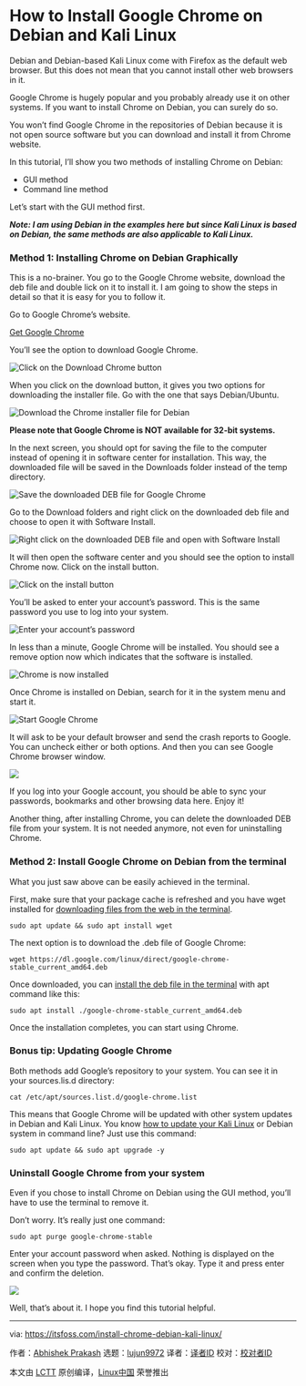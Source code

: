 [#]: subject: "How to Install Google Chrome on Debian and Kali Linux"
[#]: via: "https://itsfoss.com/install-chrome-debian-kali-linux/"
[#]: author: "Abhishek Prakash https://itsfoss.com/author/abhishek/"
[#]: collector: "lujun9972"
[#]: translator: " "
[#]: reviewer: " "
[#]: publisher: " "
[#]: url: " "

How to Install Google Chrome on Debian and Kali Linux
======

Debian and Debian-based Kali Linux come with Firefox as the default web browser. But this does not mean that you cannot install other web browsers in it.

Google Chrome is hugely popular and you probably already use it on other systems. If you want to install Chrome on Debian, you can surely do so.

You won’t find Google Chrome in the repositories of Debian because it is not open source software but you can download and install it from Chrome website.

In this tutorial, I’ll show you two methods of installing Chrome on Debian:

  * GUI method
  * Command line method



Let’s start with the GUI method first.

_**Note: I am using Debian in the examples here but since Kali Linux is based on Debian, the same methods are also applicable to Kali Linux.**_

### Method 1: Installing Chrome on Debian Graphically

This is a no-brainer. You go to the Google Chrome website, download the deb file and double lick on it to install it. I am going to show the steps in detail so that it is easy for you to follow it.

Go to Google Chrome’s website.

[Get Google Chrome][1]

You’ll see the option to download Google Chrome.

![Click on the Download Chrome button][2]

When you click on the download button, it gives you two options for downloading the installer file. Go with the one that says Debian/Ubuntu.

![Download the Chrome installer file for Debian][3]

**Please note that Google Chrome is NOT available for 32-bit systems.**

In the next screen, you should opt for saving the file to the computer instead of opening it in software center for installation. This way, the downloaded file will be saved in the Downloads folder instead of the temp directory.

![Save the downloaded DEB file for Google Chrome][4]

Go to the Download folders and right click on the downloaded deb file and choose to open it with Software Install.

![Right click on the downloaded DEB file and open with Software Install][5]

It will then open the software center and you should see the option to install Chrome now. Click on the install button.

![Click on the install button][6]

You’ll be asked to enter your account’s password. This is the same password you use to log into your system.

![Enter your account’s password][7]

In less than a minute, Google Chrome will be installed. You should see a remove option now which indicates that the software is installed.

![Chrome is now installed][8]

Once Chrome is installed on Debian, search for it in the system menu and start it.

![Start Google Chrome][9]

It will ask to be your default browser and send the crash reports to Google. You can uncheck either or both options. And then you can see Google Chrome browser window.

![][10]

If you log into your Google account, you should be able to sync your passwords, bookmarks and other browsing data here. Enjoy it!

Another thing, after installing Chrome, you can delete the downloaded DEB file from your system. It is not needed anymore, not even for uninstalling Chrome.

### Method 2: Install Google Chrome on Debian from the terminal

What you just saw above can be easily achieved in the terminal.

First, make sure that your package cache is refreshed and you have wget installed for [downloading files from the web in the terminal][11].

```
sudo apt update && sudo apt install wget
```

The next option is to download the .deb file of Google Chrome:

```
wget https://dl.google.com/linux/direct/google-chrome-stable_current_amd64.deb
```

Once downloaded, you can [install the deb file in the terminal][12] with apt command like this:

```
sudo apt install ./google-chrome-stable_current_amd64.deb
```

Once the installation completes, you can start using Chrome.

### Bonus tip: Updating Google Chrome

Both methods add Google’s repository to your system. You can see it in your sources.lis.d directory:

```
cat /etc/apt/sources.list.d/google-chrome.list
```

This means that Google Chrome will be updated with other system updates in Debian and Kali Linux. You know [how to update your Kali Linux][13] or Debian system in command line? Just use this command:

```
sudo apt update && sudo apt upgrade -y
```

### Uninstall Google Chrome from your system

Even if you chose to install Chrome on Debian using the GUI method, you’ll have to use the terminal to remove it.

Don’t worry. It’s really just one command:

```
sudo apt purge google-chrome-stable
```

Enter your account password when asked. Nothing is displayed on the screen when you type the password. That’s okay. Type it and press enter and confirm the deletion.

![][14]

Well, that’s about it. I hope you find this tutorial helpful.

--------------------------------------------------------------------------------

via: https://itsfoss.com/install-chrome-debian-kali-linux/

作者：[Abhishek Prakash][a]
选题：[lujun9972][b]
译者：[译者ID](https://github.com/译者ID)
校对：[校对者ID](https://github.com/校对者ID)

本文由 [LCTT](https://github.com/LCTT/TranslateProject) 原创编译，[Linux中国](https://linux.cn/) 荣誉推出

[a]: https://itsfoss.com/author/abhishek/
[b]: https://github.com/lujun9972
[1]: https://www.google.com/chrome/
[2]: https://i2.wp.com/itsfoss.com/wp-content/uploads/2021/09/download-chrome-on-debian.webp?resize=800%2C344&ssl=1
[3]: https://i0.wp.com/itsfoss.com/wp-content/uploads/2021/09/downloading-google-chrome.webp?resize=800%2C512&ssl=1
[4]: https://i2.wp.com/itsfoss.com/wp-content/uploads/2021/09/save-downloaded-chrome-installer-file-debian.webp?resize=800%2C430&ssl=1
[5]: https://i0.wp.com/itsfoss.com/wp-content/uploads/2021/09/open-deb-file-with-software-install.webp?resize=800%2C419&ssl=1
[6]: https://i2.wp.com/itsfoss.com/wp-content/uploads/2021/09/installing-chrome-debian.webp?resize=800%2C408&ssl=1
[7]: https://i2.wp.com/itsfoss.com/wp-content/uploads/2021/09/enter-account-password-while-installing-deb-file.webp?resize=800%2C420&ssl=1
[8]: https://i1.wp.com/itsfoss.com/wp-content/uploads/2021/09/chrome-installed-debian.webp?resize=800%2C384&ssl=1
[9]: https://i0.wp.com/itsfoss.com/wp-content/uploads/2021/09/start-chrome-debian.webp?resize=800%2C276&ssl=1
[10]: https://i1.wp.com/itsfoss.com/wp-content/uploads/2021/09/Chrom-in-Debian.webp?resize=800%2C450&ssl=1
[11]: https://itsfoss.com/download-files-from-linux-terminal/
[12]: https://itsfoss.com/install-deb-files-ubuntu/
[13]: https://linuxhandbook.com/update-kali-linux/
[14]: https://i0.wp.com/itsfoss.com/wp-content/uploads/2021/09/remove-google-chrome-ubuntu.webp?resize=800%2C450&ssl=1
